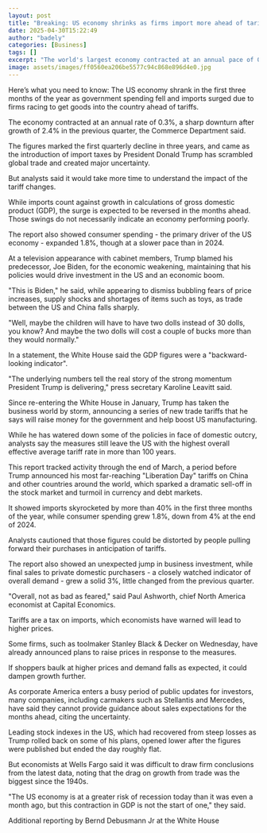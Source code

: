 ```yaml
---
layout: post
title: "Breaking: US economy shrinks as firms import more ahead of tariffs"
date: 2025-04-30T15:22:49
author: "badely"
categories: [Business]
tags: []
excerpt: "The world's largest economy contracted at an annual pace of 0.3% in the first three months of 2025."
image: assets/images/ff0560ea206be5577c94c868e896d4e0.jpg
---
```


Here’s what you need to know: The US economy shrank in the first three months of the year as government spending fell and imports surged due to firms racing to get goods into the country ahead of tariffs.

The economy contracted at an annual rate of 0.3%, a sharp downturn after growth of 2.4% in the previous quarter, the Commerce Department said. 

The figures marked the first quarterly decline in three years, and came as the introduction of import taxes by President Donald Trump has scrambled global trade and created major uncertainty. 

But analysts said it would take more time to understand the impact of the tariff changes.

While imports count against growth in calculations of gross domestic product (GDP), the surge is expected to be reversed in the months ahead. Those swings do not necessarily indicate an economy performing poorly.

The report also showed consumer spending - the primary driver of the US economy - expanded 1.8%, though at a slower pace than in 2024.

At a television appearance with cabinet members, Trump blamed his predecessor, Joe Biden, for the economic weakening, maintaining that his policies would drive investment in the US and an economic boom. 

"This is Biden," he said, while appearing to dismiss bubbling fears of price increases, supply shocks and shortages of items such as toys, as trade between the US and China falls sharply.

"Well, maybe the children will have to have two dolls instead of 30 dolls, you know? And maybe the two dolls will cost a couple of bucks more than they would normally."

In a statement, the White House said the GDP figures were a "backward-looking indicator".

"The underlying numbers tell the real story of the strong momentum President Trump is delivering," press secretary Karoline Leavitt said.

Since re-entering the White House in January, Trump has taken the business world by storm, announcing a series of new trade tariffs that he says will raise money for the government and help boost US manufacturing.

While he has watered down some of the policies in face of domestic outcry, analysts say the measures still leave the US with the highest overall effective average tariff rate in more than 100 years. 

This report tracked activity through the end of March, a period before Trump announced his most far-reaching "Liberation Day" tariffs on China and other countries around the world, which sparked a dramatic sell-off in the stock market and turmoil in currency and debt markets. 

It showed imports skyrocketed by more than 40% in the first three months of the year, while consumer spending grew 1.8%, down from 4% at the end of 2024.

Analysts cautioned that those figures could be distorted by people pulling forward their purchases in anticipation of tariffs. 

The report also showed an unexpected jump in business investment, while final sales to private domestic purchasers - a closely watched indicator of overall demand - grew a solid 3%, little changed from the previous quarter.

"Overall, not as bad as feared," said Paul Ashworth, chief North America economist at Capital Economics. 

Tariffs are a tax on imports, which economists have warned will lead to higher prices. 

Some firms, such as toolmaker Stanley Black & Decker on Wednesday, have already announced plans to raise prices in response to the measures. 

If shoppers baulk at higher prices and demand falls as expected, it could dampen growth further. 

As corporate America enters a busy period of public updates for investors, many companies, including carmakers such as Stellantis and Mercedes, have said they cannot provide guidance about sales expectations for the months ahead, citing the uncertainty. 

Leading stock indexes in the US, which had recovered from steep losses as Trump rolled back on some of his plans, opened lower after the figures were published but ended the day roughly flat.

But economists at Wells Fargo said it was difficult to draw firm conclusions from the latest data, noting that the drag on growth from trade was the biggest since the 1940s.

"The US economy is at a greater risk of recession today than it was even a month ago, but this contraction in GDP is not the start of one," they said.

Additional reporting by Bernd Debusmann Jr at the White House


